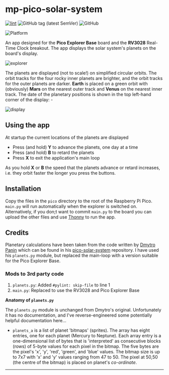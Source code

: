 # mp-pico-solar-system

[![lint](https://github.com/alanbchristie/mp-pico-solar-system/actions/workflows/lint.yaml/badge.svg)](https://github.com/alanbchristie/mp-pico-solar-system/actions/workflows/lint.yaml)
![GitHub tag (latest SemVer)](https://img.shields.io/github/v/tag/alanbchristie/mp-pico-solar-system)
![GitHub](https://img.shields.io/github/license/alanbchristie/mp-pico-solar-system)

![Platform](https://img.shields.io/badge/platform-micropython-lightgrey)

An app designed for the **Pico Explorer Base** board and the
**RV3028** Real-Time Clock breakout. The app displays the solar system's
planets on the board's display.

![explorer](explorer.jpg)

The planets are displayed (not to scale!) on simplified circular orbits.
The orbit tracks for the four rocky inner planets are brighter,
and the orbit tracks for the outer planets are darker. **Earth** is placed on
a green orbit with (obviously) **Mars** on the nearest outer track and
**Venus** on the nearest inner track. The date of the planetary positions
is shown in the top left-hand corner of the display: -

![display](solar-system.001.png)

## Using the app
At startup the current locations of the planets are displayed

- Press (and hold) **Y** to advance the planets, one day at a time
- Press (and hold) **B** to retard the planets
- Press **X** to exit the application's main loop

As you hold **X** or **B** the speed that the planets advance or retard
increases, i.e. they orbit faster the longer you press the buttons.

## Installation
Copy the files in the `pico` directory to the root of the Raspberry Pi Pico.
`main.py` will run automatically when the explorer is switched on.
Alternatively, if you don;t want to commit `main.py` to the board you
can upload the other files and use [Thonny] to run the app.

## Credits
Planetary calculations have been taken from the code written by [Dmytro Panin]
which can be found in his [pico-solar-system] repository. I have
used his `planets.py` module, but replaced the main-loop with a version
suitable for the Pico Explorer Base.

### Mods to 3rd party code
1. `planets.py`: Added `#pylint: skip-file` to line 1
2. `main.py`: Replaced to use the RV3028 and Pico Explorer Base

**Anatomy of `planets.py`**

The `planets.py` module is unchanged from Dmytro's original. Unfortunately
it has no documentation, and I've reverse-engineered some potentially
helpful documentation here...

- `planets_a` is a list of planet 'bitmaps' (sprites). The array has
  eight entries, one for each planet (Mercury to Neptune). Each array
  entry is a one-dimensional list of bytes that is 'interpreted' as
  consecutive blocks (rows) of 5-byte values for each pixel in the bitmap.
  The five bytes are the pixel's 'x', 'y', 'red', 'green', and 'blue' values.
  The bitmap size is up to 7x7 with 'x' and 'y' values ranging from 47 to 50.
  The pixel at 50,50 (the centre of the bitmap) is placed on planet's
  _co-ordinate_.

---

[dmytro panin]: https://github.com/dr-mod
[pico explorer base]: https://shop.pimoroni.com/products/pico-explorer-base
[pico-solar-system]: https://github.com/dr-mod/pico-solar-system
[thonny]: https://thonny.org
